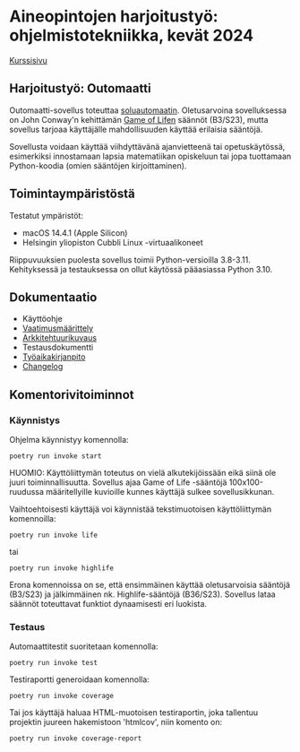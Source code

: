 # Aineopintojen harjoitustyö: ohjelmistotekniikka, kevät 2024

[Kurssisivu](https://ohjelmistotekniikka-hy.github.io/)

## Harjoitustyö: Outomaatti

Outomaatti-sovellus toteuttaa [soluautomaatin](https://fi.wikipedia.org/wiki/Soluautomaatti). Oletusarvoina sovelluksessa on John Conway'n kehittämän [Game of Lifen](https://fi.wikipedia.org/wiki/Game_of_Life) säännöt (B3/S23), mutta sovellus tarjoaa käyttäjälle mahdollisuuden käyttää erilaisia sääntöjä.

Sovellusta voidaan käyttää viihdyttävänä ajanvietteenä tai opetuskäytössä, esimerkiksi innostamaan lapsia matematiikan opiskeluun tai jopa tuottamaan Python-koodia (omien sääntöjen kirjoittaminen).

## Toimintaympäristöstä

Testatut ympäristöt:
- macOS 14.4.1 (Apple Silicon)
- Helsingin yliopiston Cubbli Linux -virtuaalikoneet

Riippuvuuksien puolesta sovellus toimii Python-versioilla 3.8-3.11. Kehityksessä ja testauksessa on ollut käytössä pääasiassa Python 3.10.

## Dokumentaatio

- Käyttöohje
- [Vaatimusmäärittely](dokumentaatio/vaatimusmaarittely.md)
- [Arkkitehtuurikuvaus](dokumentaatio/arkkitehtuuri.md)
- Testausdokumentti
- [Työaikakirjanpito](dokumentaatio/tuntikirjanpito.md)
- [Changelog](dokumentaatio/changelog.md)

## Komentorivitoiminnot

### Käynnistys

Ohjelma käynnistyy komennolla:

```
poetry run invoke start
```

HUOMIO: Käyttöliittymän toteutus on vielä alkutekijöissään eikä siinä ole juuri toiminnallisuutta. Sovellus ajaa Game of Life -sääntöjä 100x100-ruudussa määritellyille kuvioille kunnes käyttäjä sulkee sovellusikkunan.

Vaihtoehtoisesti käyttäjä voi käynnistää tekstimuotoisen käyttöliittymän komennoilla:

```
poetry run invoke life
```

tai

```
poetry run invoke highlife
```

Erona komennoissa on se, että ensimmäinen käyttää oletusarvoisia sääntöjä (B3/S23) ja jälkimmäinen nk. Highlife-sääntöjä (B36/S23). Sovellus lataa säännöt toteuttavat funktiot dynaamisesti eri luokista.

### Testaus

Automaattitestit suoritetaan komennolla:

```
poetry run invoke test
```

Testiraportti generoidaan komennolla:

```
poetry run invoke coverage
```

Tai jos käyttäjä haluaa HTML-muotoisen testiraportin, joka tallentuu projektin juureen hakemistoon 'htmlcov', niin komento on:

```
poetry run invoke coverage-report
```
